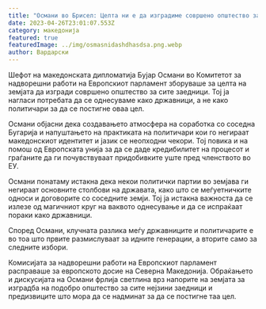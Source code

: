 ```yaml
---
title: "Османи во Брисел: Целта ни е да изградиме совршено општество за сите заедници"
date: 2023-04-26T23:01:07.553Z
category: македонија
featured: true
featuredImage: ../img/osmasnidashdhasdsa.png.webp
author: Вардарски
---
```


Шефот на македонската дипломатија Бујар Османи во Комитетот за надворешни работи на Европскиот парламент зборуваше за целта на земјата да изгради совршено општество за сите заедници. Тој ја нагласи потребата да се однесуваме како државници, а не како политичари за да се постигне оваа цел.

Османи објасни дека создавањето атмосфера на соработка со соседна Бугарија и напуштањето на практиката на политичари кои го негираат македонскиот идентитет и јазик се неопходни чекори. Тој повика и на помош од Европската унија за да се даде кредибилитет на процесот и граѓаните да ги почувствуваат придобивките уште пред членството во ЕУ.

Османи понатаму истакна дека некои политички партии во земјава ги негираат основните столбови на државата, како што се меѓуетничките односи и договорите со соседните земји. Тој ја истакна важноста да се излезе од магичниот круг на ваквото однесување и да се испраќаат пораки како државници.

Според Османи, клучната разлика меѓу државниците и политичарите е во тоа што првите размислуваат за идните генерации, а вторите само за следните избори.

Комисијата за надворешни работи на Европскиот парламент расправаше за европското досие на Северна Македонија. Обраќањето и дискусијата на Османи фрлија светлина врз напорите на земјата за изградба на подобро општество за сите нејзини заедници и предизвиците што мора да се надминат за да се постигне таа цел.
